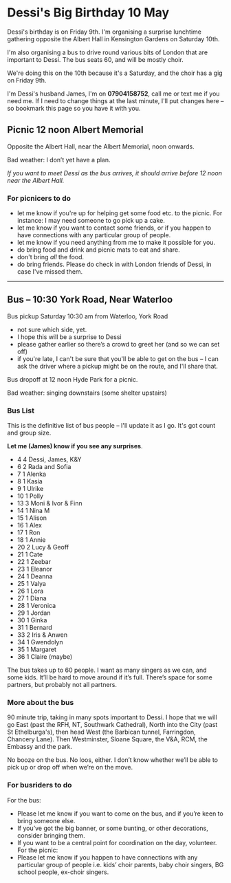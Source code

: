 # Dessi's Big Birthday 10 May

Dessi's birthday is on Friday 9th. I'm organising a surprise lunchtime gathering opposite the Albert Hall in Kensington Gardens on Saturday 10th.

I'm also organising a bus to drive round various bits of London that are important to Dessi. The bus seats 60, and will be mostly choir.

We're doing this on the 10th because it's a Saturday, and the choir has a gig on Friday 9th. 

I'm Dessi's husband James, I'm on **07904158752**, call me or text me if you need me. If I need to change things at the last minute, I'll put changes here – so bookmark this page so you have it with you.


## Picnic 12 noon Albert Memorial

Opposite the Albert Hall, near the Albert Memorial, noon onwards.

Bad weather: I don’t yet have a plan.


_If you want to meet Dessi as the bus arrives, it should arrive before 12 noon near the Albert Hall._

### For picnicers to do 

* let me know if you're up for helping get some food etc. to the picnic. For instance: I may need someone to go pick up a cake.
* let me know if you want to contact some friends, or if you happen to have connections with any particular group of people. 
* let me know if you need anything from me to make it possible for you.
* do bring food and drink and picnic mats to eat and share.
* don't bring _all_ the food.
* do bring friends. Please do check in with London friends of Dessi, in case I've missed them.

---


## Bus – 10:30 York Road, Near Waterloo

Bus pickup Saturday 10:30 am from Waterloo, York Road 
* not sure which side, yet.
* I hope this will be a surprise to Dessi
* please gather earlier so there’s a crowd to greet her (and so we can set off)
* if you're late, I can't be sure that you'll be able to get on the bus – I can ask the driver where a pickup might be on the route, and I'll share that.

Bus dropoff at 12 noon Hyde Park for a picnic.

Bad weather: singing downstairs (some shelter upstairs)


### Bus List
This is the definitive list of bus people – I'll update it as I go. It's got count and group size. 

**Let me (James) know if you see any surprises**.

* 4	4	Dessi, James, K&Y
* 6	2	Rada and Sofia
* 7	1	Alenka
* 8	1	Kasia
* 9	1	Ulrike
* 10	1	Polly
* 13	3	Moni & Ivor & Finn
* 14	1	Nina M
* 15	1	Alison
* 16	1	Alex
* 17	1	Ron
* 18	1	Annie
* 20	2	Lucy & Geoff
* 21	1	Cate
* 22	1	Zeebar
* 23	1	Eleanor
* 24	1	Deanna
* 25	1	Valya
* 26	1	Lora
* 27	1	Diana
* 28	1	Veronica
* 29	1	Jordan
* 30	1	Ginka
* 31	1	Bernard
* 33	2	Iris & Anwen
* 34	1	Gwendolyn
* 35	1	Margaret
* 36    1   Claire (maybe)

The bus takes up to 60 people. I want as many singers as we can, and some kids. It’ll be hard to move around if it’s full. There’s space for some partners, but probably not all partners. 

### More about the bus

90 minute trip, taking in many spots important to Dessi. I hope that we will go East (past the RFH, NT, Southwark Cathedral), North into the City (past St Ethelburga's), then head West (the Barbican tunnel, Farringdon, Chancery Lane). Then Westminster, Sloane Square, the V&A, RCM, the Embassy and the park.

No booze on the bus. No loos, either. I don’t know whether we’ll be able to pick up or drop off when we’re on the move.




### For busriders to do 

For the bus: 
* Please let me know if you want to come on  the bus, and if you’re keen to bring someone else.
* If you’ve got the big banner, or some bunting, or other decorations, consider bringing them.
* If you want to be a central point for coordination on the day, volunteer.
For the picnic: 
* Please let me know if you happen to have connections with any particular group of people i.e. kids’ choir parents, baby choir singers, BG school people, ex-choir singers.

